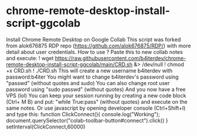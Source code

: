 # chrome-remote-desktop-install-script-ggcolab
Install Chrome Remote Desktop on Google Collab
This script was forked from alok676875 RDP repo (https://github.com/alok676875/RDP/) with more detail about user credentials.
How to use ?
Paste this to new collab notes and execute:
! wget https://raw.githubusercontent.com/b4iterdev/chrome-remote-desktop-install-script-ggcolab/main/CRD.sh &> /dev/null
! chmod +x CRD.sh
! ./CRD.sh
This will create a new username b4iterdev with password:b4iter
You might want to change b4iterdev's password using "passwd" (without quotes and sudo)
You can also change root user password using "sudo passwd" (without quotes)
And you now have a free VPS (lol)
You can keep your session running by creating a new code block (Ctrl+ M B) and put: "while True:pass" (without quotes) and execute on the same notes.
Or use javascript by opening developer console (Ctrl+Shift+I) and type this:
function ClickConnect(){
    console.log("Working"); 
    document.querySelector("colab-toolbar-button#connect").click() 
}
setInterval(ClickConnect,60000)
